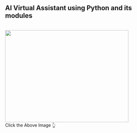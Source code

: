 <h2> AI Virtual Assistant using Python and its modules </h2>
<br>
<a href="https://github1s.com/mdfaisalkhan/Minor-Project"><img src="https://cdn.dribbble.com/users/2011679/screenshots/5816471/____2.gif" height='300' width='400' alt=""></a>
<br>
Click the Above Image 👆
